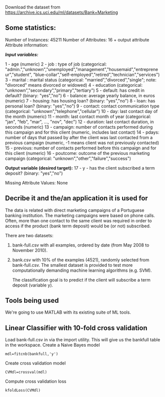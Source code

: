 
Download the dataset from https://archive.ics.uci.edu/ml/datasets/Bank+Marketing

## Some statistics:

Number of Instances: 45211
Number of Attributes: 16 + output attribute
Attribute information:


   ***Input variables:***
   
   1 - age (numeric)
   2 - job : type of job (categorical: "admin.","unknown","unemployed","management","housemaid","entrepreneur","student",
                                       "blue-collar","self-employed","retired","technician","services") 
   3 - marital : marital status (categorical: "married","divorced","single"; note: "divorced" means divorced or widowed)
   4 - education (categorical: "unknown","secondary","primary","tertiary")
   5 - default: has credit in default? (binary: "yes","no")
   6 - balance: average yearly balance, in euros (numeric) 
   7 - housing: has housing loan? (binary: "yes","no")
   8 - loan: has personal loan? (binary: "yes","no")
   9 - contact: contact communication type (categorical: "unknown","telephone","cellular") 
  10 - day: last contact day of the month (numeric)
  11 - month: last contact month of year (categorical: "jan", "feb", "mar", ..., "nov", "dec")
  12 - duration: last contact duration, in seconds (numeric)
  13 - campaign: number of contacts performed during this campaign and for this client (numeric, includes last contact)
  14 - pdays: number of days that passed by after the client was last contacted from a previous campaign (numeric, -1 means client was not previously contacted)
  15 - previous: number of contacts performed before this campaign and for this client (numeric)
  16 - poutcome: outcome of the previous marketing campaign (categorical: "unknown","other","failure","success")

  **Output variable (desired target):**
  17 - y - has the client subscribed a term deposit? (binary: "yes","no")

Missing Attribute Values: None

## Decribe it and the/an application it is used for
The data is related with direct marketing campaigns of a Portuguese banking institution. 
   The marketing campaigns were based on phone calls. Often, more than one contact to the same client was required in order to access if the product (bank term deposit) would be (or not) subscribed. 

   There are two datasets: 

1. bank-full.csv with all examples, ordered by date (from May 2008 to November 2010).
2. bank.csv with 10% of the examples (4521), randomly selected from bank-full.csv.
   The smallest dataset is provided to test more computationally demanding machine learning algorithms (e.g. SVM).

   The classification goal is to predict if the client will subscribe a term deposit (variable y).

## Tools being used
We're going to use MATLAB with its existing suite of ML tools.
## Linear Classifier with 10-fold cross validation
Load bank-full.csv in via the import utility. This will give us the bankfull table in the workspace.
Create a Naive Bayes model

    mdl=fitcnb(bankfull,'y')
Create cross validation model

    CVMdl=crossval(mdl)
    
Compute cross validation loss

    kfoldLoss(CVMdl)

